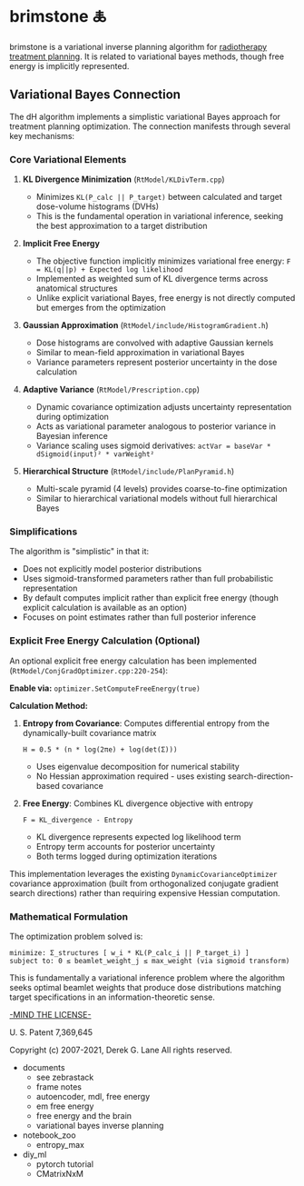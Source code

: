 # brimstone 🜏

brimstone is a variational inverse planning algorithm for [radiotherapy treatment planning](https://en.wikipedia.org/wiki/Radiation_treatment_planning).  It is related to variational bayes methods, though free energy is implicitly represented.

## Variational Bayes Connection

The dH algorithm implements a simplistic variational Bayes approach for treatment planning optimization. The connection manifests through several key mechanisms:

### Core Variational Elements

1. **KL Divergence Minimization** (`RtModel/KLDivTerm.cpp`)
   - Minimizes `KL(P_calc || P_target)` between calculated and target dose-volume histograms (DVHs)
   - This is the fundamental operation in variational inference, seeking the best approximation to a target distribution

2. **Implicit Free Energy**
   - The objective function implicitly minimizes variational free energy: `F = KL(q||p) + Expected log likelihood`
   - Implemented as weighted sum of KL divergence terms across anatomical structures
   - Unlike explicit variational Bayes, free energy is not directly computed but emerges from the optimization

3. **Gaussian Approximation** (`RtModel/include/HistogramGradient.h`)
   - Dose histograms are convolved with adaptive Gaussian kernels
   - Similar to mean-field approximation in variational Bayes
   - Variance parameters represent posterior uncertainty in the dose calculation

4. **Adaptive Variance** (`RtModel/Prescription.cpp`)
   - Dynamic covariance optimization adjusts uncertainty representation during optimization
   - Acts as variational parameter analogous to posterior variance in Bayesian inference
   - Variance scaling uses sigmoid derivatives: `actVar = baseVar * dSigmoid(input)² * varWeight²`

5. **Hierarchical Structure** (`RtModel/include/PlanPyramid.h`)
   - Multi-scale pyramid (4 levels) provides coarse-to-fine optimization
   - Similar to hierarchical variational models without full hierarchical Bayes

### Simplifications

The algorithm is "simplistic" in that it:
- Does not explicitly model posterior distributions
- Uses sigmoid-transformed parameters rather than full probabilistic representation
- By default computes implicit rather than explicit free energy (though explicit calculation is available as an option)
- Focuses on point estimates rather than full posterior inference

### Explicit Free Energy Calculation (Optional)

An optional explicit free energy calculation has been implemented (`RtModel/ConjGradOptimizer.cpp:220-254`):

**Enable via:** `optimizer.SetComputeFreeEnergy(true)`

**Calculation Method:**
1. **Entropy from Covariance**: Computes differential entropy from the dynamically-built covariance matrix
   ```
   H = 0.5 * (n * log(2πe) + log(det(Σ)))
   ```
   - Uses eigenvalue decomposition for numerical stability
   - No Hessian approximation required - uses existing search-direction-based covariance

2. **Free Energy**: Combines KL divergence objective with entropy
   ```
   F = KL_divergence - Entropy
   ```
   - KL divergence represents expected log likelihood term
   - Entropy term accounts for posterior uncertainty
   - Both terms logged during optimization iterations

This implementation leverages the existing `DynamicCovarianceOptimizer` covariance approximation (built from orthogonalized conjugate gradient search directions) rather than requiring expensive Hessian computation.

### Mathematical Formulation

The optimization problem solved is:

```
minimize: Σ_structures [ w_i * KL(P_calc_i || P_target_i) ]
subject to: 0 ≤ beamlet_weight_j ≤ max_weight (via sigmoid transform)
```

This is fundamentally a variational inference problem where the algorithm seeks optimal beamlet weights that produce dose distributions matching target specifications in an information-theoretic sense.

[-MIND THE LICENSE-](https://raw.githubusercontent.com/dg1an3/pheonixrt/master/LICENSE)

U. S. Patent 7,369,645

Copyright (c) 2007-2021, Derek G. Lane All rights reserved.


* documents
  - see zebrastack
  - frame notes
  - autoencoder, mdl, free energy
  - em free energy
  - free energy and the brain
  - variational bayes inverse planning
* notebook_zoo
  - entropy_max
* diy_ml
  - pytorch tutorial
  - CMatrixNxM
